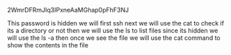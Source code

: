 2WmrDFRmJIq3IPxneAaMGhap0pFhF3NJ

This password is hidden we will first ssh
next we will use the cat to check if its a directory or not
then we will use the ls to list files
since its hidden we will use the ls -a
then once we see the file we will use the cat command to show the contents in the file
